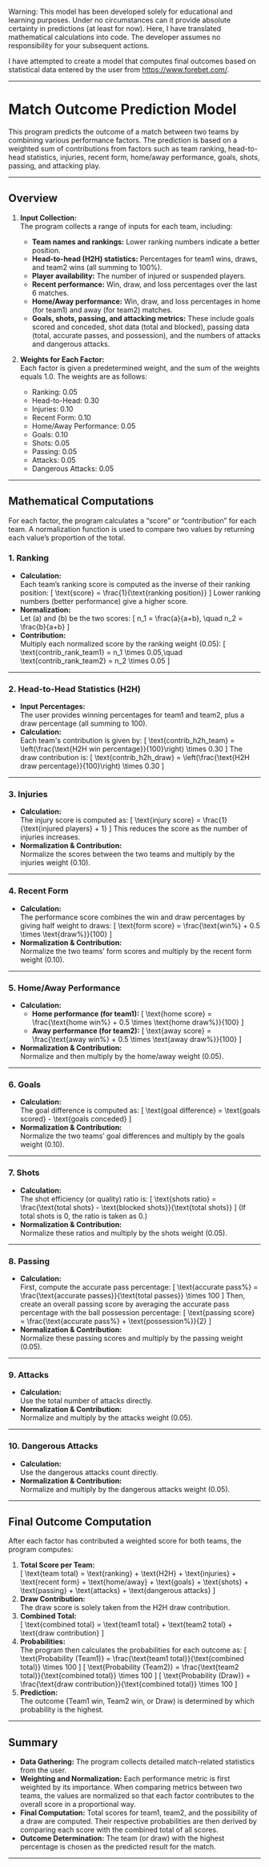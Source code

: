 Warning: This model has been developed solely for educational and learning purposes. Under no circumstances can it provide absolute certainty in predictions (at least for now). Here, I have translated mathematical calculations into code. The developer assumes no responsibility for your subsequent actions.

I have attempted to create a model that computes final outcomes based on statistical data entered by the user from https://www.forebet.com/.

---

# Match Outcome Prediction Model

This program predicts the outcome of a match between two teams by combining various performance factors. The prediction is based on a weighted sum of contributions from factors such as team ranking, head-to-head statistics, injuries, recent form, home/away performance, goals, shots, passing, and attacking play.

---

## Overview

1. **Input Collection:**  
   The program collects a range of inputs for each team, including:
   - **Team names and rankings:** Lower ranking numbers indicate a better position.
   - **Head-to-head (H2H) statistics:** Percentages for team1 wins, draws, and team2 wins (all summing to 100%).
   - **Player availability:** The number of injured or suspended players.
   - **Recent performance:** Win, draw, and loss percentages over the last 6 matches.
   - **Home/Away performance:** Win, draw, and loss percentages in home (for team1) and away (for team2) matches.
   - **Goals, shots, passing, and attacking metrics:** These include goals scored and conceded, shot data (total and blocked), passing data (total, accurate passes, and possession), and the numbers of attacks and dangerous attacks.

2. **Weights for Each Factor:**  
   Each factor is given a predetermined weight, and the sum of the weights equals 1.0. The weights are as follows:
   - Ranking: 0.05
   - Head-to-Head: 0.30
   - Injuries: 0.10
   - Recent Form: 0.10
   - Home/Away Performance: 0.05
   - Goals: 0.10
   - Shots: 0.05
   - Passing: 0.05
   - Attacks: 0.05
   - Dangerous Attacks: 0.05

---

## Mathematical Computations

For each factor, the program calculates a “score” or “contribution” for each team. A normalization function is used to compare two values by returning each value’s proportion of the total.

### 1. Ranking
- **Calculation:**  
  Each team’s ranking score is computed as the inverse of their ranking position:
  \[
  \text{score} = \frac{1}{\text{ranking position}}
  \]
  Lower ranking numbers (better performance) give a higher score.
- **Normalization:**  
  Let \(a\) and \(b\) be the two scores:
  \[
  n_1 = \frac{a}{a+b}, \quad n_2 = \frac{b}{a+b}
  \]
- **Contribution:**  
  Multiply each normalized score by the ranking weight (0.05):
  \[
  \text{contrib\_rank\_team1} = n_1 \times 0.05,\quad \text{contrib\_rank\_team2} = n_2 \times 0.05
  \]

---

### 2. Head-to-Head Statistics (H2H)
- **Input Percentages:**  
  The user provides winning percentages for team1 and team2, plus a draw percentage (all summing to 100).
- **Calculation:**  
  Each team's contribution is given by:
  \[
  \text{contrib\_h2h\_team} = \left(\frac{\text{H2H win percentage}}{100}\right) \times 0.30
  \]
  The draw contribution is:
  \[
  \text{contrib\_h2h\_draw} = \left(\frac{\text{H2H draw percentage}}{100}\right) \times 0.30
  \]

---

### 3. Injuries
- **Calculation:**  
  The injury score is computed as:
  \[
  \text{injury score} = \frac{1}{\text{injured players} + 1}
  \]
  This reduces the score as the number of injuries increases.
- **Normalization & Contribution:**  
  Normalize the scores between the two teams and multiply by the injuries weight (0.10).

---

### 4. Recent Form
- **Calculation:**  
  The performance score combines the win and draw percentages by giving half weight to draws:
  \[
  \text{form score} = \frac{\text{win\%} + 0.5 \times \text{draw\%}}{100}
  \]
- **Normalization & Contribution:**  
  Normalize the two teams’ form scores and multiply by the recent form weight (0.10).

---

### 5. Home/Away Performance
- **Calculation:**  
  - **Home performance (for team1):**
    \[
    \text{home score} = \frac{\text{home win\%} + 0.5 \times \text{home draw\%}}{100}
    \]
  - **Away performance (for team2):**
    \[
    \text{away score} = \frac{\text{away win\%} + 0.5 \times \text{away draw\%}}{100}
    \]
- **Normalization & Contribution:**  
  Normalize and then multiply by the home/away weight (0.05).

---

### 6. Goals
- **Calculation:**  
  The goal difference is computed as:
  \[
  \text{goal difference} = \text{goals scored} - \text{goals conceded}
  \]
- **Normalization & Contribution:**  
  Normalize the two teams’ goal differences and multiply by the goals weight (0.10).

---

### 7. Shots
- **Calculation:**  
  The shot efficiency (or quality) ratio is:
  \[
  \text{shots ratio} = \frac{\text{total shots} - \text{blocked shots}}{\text{total shots}}
  \]
  (If total shots is 0, the ratio is taken as 0.)
- **Normalization & Contribution:**  
  Normalize these ratios and multiply by the shots weight (0.05).

---

### 8. Passing
- **Calculation:**  
  First, compute the accurate pass percentage:
  \[
  \text{accurate pass\%} = \frac{\text{accurate passes}}{\text{total passes}} \times 100
  \]
  Then, create an overall passing score by averaging the accurate pass percentage with the ball possession percentage:
  \[
  \text{passing score} = \frac{\text{accurate pass\%} + \text{possession\%}}{2}
  \]
- **Normalization & Contribution:**  
  Normalize these passing scores and multiply by the passing weight (0.05).

---

### 9. Attacks
- **Calculation:**  
  Use the total number of attacks directly.
- **Normalization & Contribution:**  
  Normalize and multiply by the attacks weight (0.05).

---

### 10. Dangerous Attacks
- **Calculation:**  
  Use the dangerous attacks count directly.
- **Normalization & Contribution:**  
  Normalize and multiply by the dangerous attacks weight (0.05).

---

## Final Outcome Computation

After each factor has contributed a weighted score for both teams, the program computes:

1. **Total Score per Team:**  
   \[
   \text{team total} = \text{ranking} + \text{H2H} + \text{injuries} + \text{recent form} + \text{home/away} + \text{goals} + \text{shots} + \text{passing} + \text{attacks} + \text{dangerous attacks}
   \]
2. **Draw Contribution:**  
   The draw score is solely taken from the H2H draw contribution.
3. **Combined Total:**  
   \[
   \text{combined total} = \text{team1 total} + \text{team2 total} + \text{draw contribution}
   \]
4. **Probabilities:**  
   The program then calculates the probabilities for each outcome as:
   \[
   \text{Probability (Team1)} = \frac{\text{team1 total}}{\text{combined total}} \times 100
   \]
   \[
   \text{Probability (Team2)} = \frac{\text{team2 total}}{\text{combined total}} \times 100
   \]
   \[
   \text{Probability (Draw)} = \frac{\text{draw contribution}}{\text{combined total}} \times 100
   \]
5. **Prediction:**  
   The outcome (Team1 win, Team2 win, or Draw) is determined by which probability is the highest.

---

## Summary

- **Data Gathering:** The program collects detailed match-related statistics from the user.  
- **Weighting and Normalization:** Each performance metric is first weighted by its importance. When comparing metrics between two teams, the values are normalized so that each factor contributes to the overall score in a proportional way.  
- **Final Computation:** Total scores for team1, team2, and the possibility of a draw are computed. Their respective probabilities are then derived by comparing each score with the combined total of all scores.  
- **Outcome Determination:** The team (or draw) with the highest percentage is chosen as the predicted result for the match.

---


